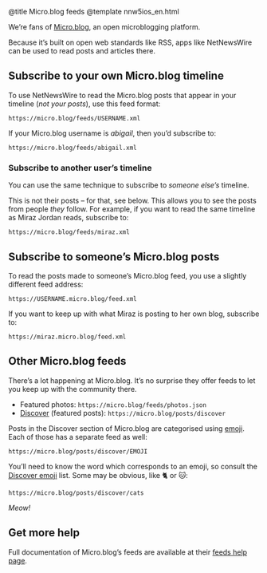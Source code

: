 @title Micro.blog feeds
@template nnw5ios_en.html

We’re fans of [Micro.blog][mb], an open microblogging platform.

Because it’s built on open web standards like RSS, apps like NetNewsWire can be used to read posts and articles there.

[mb]: https://micro.blog



Subscribe to your own Micro.blog timeline
--------------------------------------------

To use NetNewsWire to read the Micro.blog posts that appear in your timeline (*not your posts*), use this feed format:

	https://micro.blog/feeds/USERNAME.xml

If your Micro.blog username is *abigail*, then you’d subscribe to:

	https://micro.blog/feeds/abigail.xml


### Subscribe to another user’s timeline

You can use the same technique to subscribe to *someone else’s* timeline.

This is not their posts – for that, see below. This allows you to see the posts from people *they* follow. For example, if you want to read the same timeline as Miraz Jordan reads, subscribe to:
	
	https://micro.blog/feeds/miraz.xml	



Subscribe to someone’s Micro.blog posts
---------------------------------------

To read the posts made to someone’s Micro.blog feed, you use a slightly different feed address:

	https://USERNAME.micro.blog/feed.xml

If you want to keep up with what Miraz is posting to her own blog, subscribe to:

	https://miraz.micro.blog/feed.xml



Other Micro.blog feeds
----------------------

There’s a lot happening at Micro.blog. It’s no surprise they offer feeds to let you keep up with the community there.

- Featured photos: `https://micro.blog/feeds/photos.json`
- [Discover][d] (featured posts): `https://micro.blog/posts/discover`

Posts in the Discover section of Micro.blog are categorised using [emoji][tagmoji]. Each of those has a separate feed as well:

	https://micro.blog/posts/discover/EMOJI
	
You’ll need to know the word which corresponds to an emoji, so consult the [Discover emoji][tagmoji] list. Some may be obvious, like 🐈 or 🐱:

	https://micro.blog/posts/discover/cats

*Meow!*



Get more help
-------------

Full documentation of Micro.blog’s feeds are available at their [feeds help page][mb-feeds].


[d]: https://micro.blog/discover
[tagmoji]: https://help.micro.blog/2018/tagmoji/
[mb-feeds]: https://help.micro.blog/2017/api-feeds/
